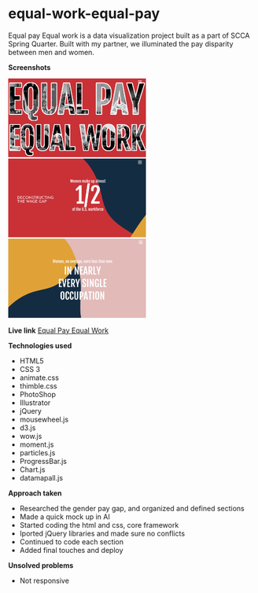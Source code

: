 # equal-work-equal-pay
Equal pay Equal work is a data visualization project built as a part of SCCA Spring Quarter. Built with my partner, we illuminated the pay disparity between men and women.

**Screenshots**

<img src="images/title.png" width="280" alt="title page">
<img src="images/title1.png" width="280" alt="1/2">
<img src="images/title2.png" width="280" alt="title continued">

**Live link**
<a href="https://aheitzen.github.io/equal-work-equal-pay/" target="blank">Equal Pay Equal Work</a>

**Technologies used**
* HTML5
* CSS 3
* animate.css
* thimble.css
* PhotoShop
* Illustrator
* jQuery
* mousewheel.js
* d3.js
* wow.js
* moment.js
* particles.js
* ProgressBar.js
* Chart.js
* datamapall.js

**Approach taken**
* Researched the gender pay gap, and organized and defined sections
* Made a quick mock up in AI
* Started coding the html and css, core framework
* Iported jQuery libraries and made sure no conflicts 
* Continued to code each section
* Added final touches and deploy

**Unsolved problems** 
* Not responsive 






